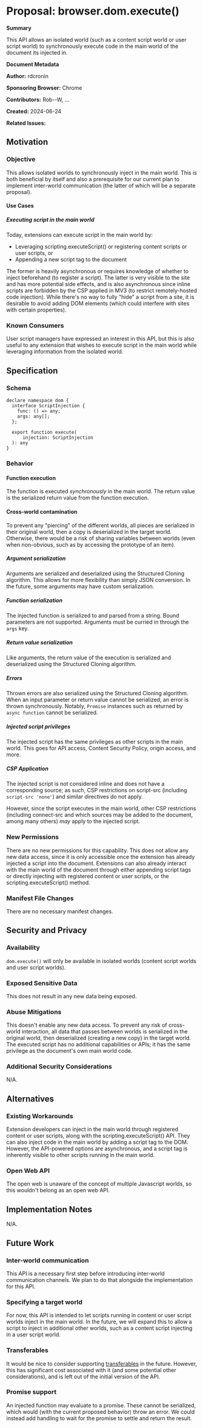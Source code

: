 # Proposal: browser.dom.execute()

**Summary**

This API allows an isolated world (such as a content script world or user
script world) to synchronously execute code in the main world of the document
its injected in.

**Document Metadata**

**Author:** rdcronin

**Sponsoring Browser:** Chrome

**Contributors:** Rob--W, ...

**Created:** 2024-06-24

**Related Issues:** <TODO>

## Motivation

### Objective

This allows isolated worlds to synchronously inject in the main world.  This is
both beneficial by itself and also a prerequisite for our current plan to
implement inter-world communication (the latter of which will be a separate
proposal).

#### Use Cases

##### Executing script in the main world

Today, extensions can execute script in the main world by:
* Leveraging scripting.executeScript() or registering content scripts or user
  scripts, or
* Appending a new script tag to the document

The former is heavily asynchronous or requires knowledge of whether to inject
beforehand (to register a script).  The latter is very visible to the site and
has more potential side effects, and is also asynchronous since inline scripts
are forbidden by the CSP applied in MV3 (to restrict remotely-hosted code
injection).  While there's no way to fully "hide" a script from a site, it is
desirable to avoid adding DOM elements (which could interfere with sites with
certain properties).

### Known Consumers

User script managers have expressed an interest in this API, but this is also
useful to any extension that wishes to execute script in the main world while
leveraging information from the isolated world.

## Specification

### Schema

```
declare namespace dom {
  interface ScriptInjection {
    func: () => any;
    args: any[];
  };

  export function execute(
      injection: ScriptInjection
  ): any
}
```

### Behavior

#### Function execution

The function is executed _synchronously_ in the main world.  The return value
is the serialized return value from the function execution.

#### Cross-world contamination

To prevent any "piercing" of the different worlds, all pieces are serialized in
their original world, then a copy is deserialized in the target world.
Otherwise, there would be a risk of sharing variables between worlds (even when
non-obvious, such as by accessing the prototype of an item).

##### Argument serialization

Arguments are serialized and deserialized using the Structured Cloning
algorithm.  This allows for more flexibility than simply JSON conversion.  In
the future, some arguments may have custom serialization.

##### Function serialization

The injected function is serialized to and parsed from a string.  Bound
parameters are not supported.  Arguments must be curried in through the `args`
key.

##### Return value serialization

Like arguments, the return value of the execution is serialized and
deserialized using the Structured Cloning algorithm.

##### Errors

Thrown errors are also serialized using the Structured Cloning algorithm.  When
an input parameter or return value cannot be serialized, an error is thrown
synchronously.  Notably, `Promise` instances such as returned by `async
function` cannot be serialized.

##### Injected script privileges

The injected script has the same privileges as other scripts in the main world.
This goes for API access, Content Security Policy, origin access, and more.

##### CSP Application

The injected script is not considered inline and does not have a corresponding
source; as such, CSP restrictions on script-src (including `script-src 'none'`)
and similar directives do not apply.

However, since the script executes in the main world, other CSP restrictions
(including connect-src and which sources may be added to the document, among
many others) *may* apply to the injected script.

### New Permissions

There are no new permissions for this capability.  This does not allow any new
data access, since it is only accessible once the extension has already
injected a script into the document.  Extensions can also already interact with
the main world of the document through either appending script tags or directly
injecting with registered content or user scripts, or the
scripting.executeScript() method.

### Manifest File Changes

There are no necessary manifest changes.

## Security and Privacy

### Availability

`dom.execute()` will only be available in isolated worlds (content script worlds
and user script worlds).

### Exposed Sensitive Data

This does not result in any new data being exposed.

### Abuse Mitigations

This doesn't enable any new data access.  To prevent any risk of cross-world
interaction, all data that passes between worlds is serialized in the original
world, then deserialized (creating a new copy) in the target world.  The
executed script has no additional capabilities or APIs; it has the same
privilege as the document's own main world code.

### Additional Security Considerations

N/A.

## Alternatives

### Existing Workarounds

Extension developers can inject in the main world through registered content or
user scripts, along with the scripting.executeScript() API.  They can also
inject code in the main world by adding a script tag to the DOM.  However, the
API-powered options are asynchronous, and a script tag is inherently visible to
other scripts running in the main world.

### Open Web API

The open web is unaware of the concept of multiple Javascript worlds, so this
wouldn't belong as an open web API.

## Implementation Notes

N/A.

## Future Work

### Inter-world communication

This API is a necessary first step before introducing inter-world communication
channels.  We plan to do that alongside the implementation for this API.

### Specifying a target world

For now, this API is intended to let scripts running in content or user script
worlds inject in the main world.  In the future, we will expand this to allow a
script to inject in additional other worlds, such as a content script injecting
in a user script world.

### Transferables

It would be nice to consider supporting [transferables](https://developer.mozilla.org/en-US/docs/Web/API/Web_Workers_API/Transferable_objects)
in the future. However, this has significant cost associated with it (and some
potential other considerations), and is left out of the initial version of the
API.

### Promise support

An injected function may evaluate to a promise. These cannot be serialized,
which would (with the current proposed behavior) throw an error. We could
instead add handling to wait for the promise to settle and return the result.
